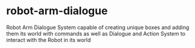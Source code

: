 # robot-arm-dialogue
Robot Arm Dialogue System capable of creating unique boxes and adding them its world with commands as well as Dialogue and Action System to interact with the Robot in its world
